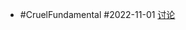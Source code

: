 - #CruelFundamental #2022-11-01 [讨论](https://github.com/CYZH1307/CruelFundamental/tree/main/homework/202211/01)